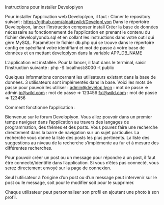 Instructions pour installer Developlyon

Pour installer l’application web Developlyon, il faut :
Cloner le repository suivant : https://github.com/aldaitzwild/DevelopLyon
Dans le répertoire Developlyon, lancer l’instruction composer install
Créer la base de données nécessaire au fonctionnement de l’application en prenant le contenu du fichier developlyondb.sql et en collant les instructions dans votre outil qui gère MySQL.
Paramétrer le fichier db.php qui se trouve dans le répertoire config en spécifiant votre identifiant et mot de passe à votre base de données et en mettant developlyon dans la variable APP_DB_NAME

L’application est installée. Pour la lancer, il faut dans le terminal, saisir l’instruction suivante : php -S localhost:8000 -t public

Quelques informations concernant les utilisateurs existant dans la base de données. 3 utilisateurs sont implémentés dans la base. Voici les mots de passe pour pouvoir les utiliser :
admin@develop.lyon : mot de passe => admin
jc@wild.com : mot de passe => 123456
fxl@wild.com : mot de passe => 123456

Comment fonctionne l’application :

Bienvenue sur le forum Developlyon. Vous allez pouvoir dans un premier temps naviguer dans l’application au travers des langages de programmation, des thèmes et des posts. Vous pouvez faire une recherche directement dans la barre de navigation sur un sujet particulier. La recherche vous donne la liste des posts les plus pertinents. La liste des suggestions au niveau de la recherche s'implémente au fur et à mesure des différentes recherches.

Pour pouvoir créer un post ou un message pour répondre à un post, il faut être connecté/identifié dans l’application. Si vous n’êtes pas connecté, vous serez directement envoyé sur la page de connexion.

Seul l’utilisateur à l'origine d’un post ou d’un message peut intervenir sur le post ou le message, soit pour le modifier soit pour le supprimer.

Chaque utilisateur peut personnaliser son profil en ajoutant une photo à son profil.
